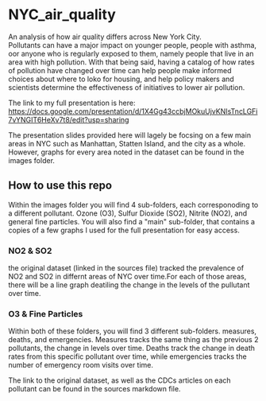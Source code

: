 # NYC_air_quality
An analysis of how air quality differs across New York City.  
Pollutants can have a major impact on younger people, people with asthma, oor anyone who is regularly exposed to them, namely people that live in an area with high pollution. With that being said, having a catalog of how rates of pollution have changed over time can help people make informed choices about where to loko for housing, and help policy makers and scientists determine the effectiveness of initiatives to lower air pollution.

The link to my full presentation is here:
https://docs.google.com/presentation/d/1X4Gg43ccbjMOkuUjvKNIsTncLGFi7vYNGIT6HeXv7t8/edit?usp=sharing  
  
The presentation slides provided here will lagely be focsing on a few main areas in NYC such as Manhattan, Statten Island, and the city as a whole. However, graphs for every area noted in the dataset can be found in the images folder.

## How to use this repo
Within the images folder you will find 4 sub-folders, each corresponoding to a different pollutant. Ozone (O3), Sulfur Dioxide (SO2), Nitrite (NO2), and general fine particles. You will also find a "main" sub-folder, that contains a copies of a few graphs I used for the full presentation for easy access.
  
### NO2 & SO2
the original dataset (linked in the sources file) tracked the prevalence of NO2 and SO2 in differnt areas of NYC over time.For each of those areas, there will be a line graph deatiling the change in the levels of the pullutant over time.  
  
### O3 & Fine Particles
Within both of these folders, you will find 3 different sub-folders. measures, deaths, and emergencies. Measures tracks the same thing as the previous 2 pollutants, the change in levels over time. Deaths track the change in death rates from this specific pollutant over time, while emergencies tracks the number of emergency room visits over time.

The link to the original dataset, as well as the CDCs articles on each pollutant can be found in the sources markdown file.